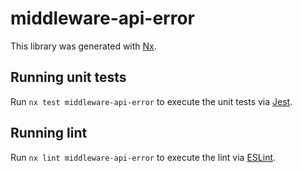 # middleware-api-error

This library was generated with [Nx](https://nx.dev).

## Running unit tests

Run `nx test middleware-api-error` to execute the unit tests via [Jest](https://jestjs.io).

## Running lint

Run `nx lint middleware-api-error` to execute the lint via [ESLint](https://eslint.org/).
